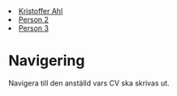 <div id="persons-container">
  <li><a href="https://dotnetmentor.github.io/cv-generator/kristofferahl">Kristoffer Ahl</a></li>
  <li><a href="https://dotnetmentor.github.io/cv-generator/person2">Person 2</a></li>
  <li><a href="https://dotnetmentor.github.io/cv-generator/person3">Person 3</a></li>
</div>

# Navigering

Navigera till den anställd vars CV ska skrivas ut.

